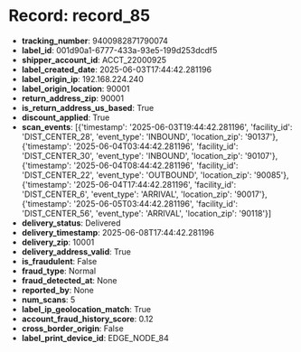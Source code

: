 # Record: record_85

- **tracking_number**: 9400982871790074
- **label_id**: 001d90a1-6777-433a-93e5-199d253dcdf5
- **shipper_account_id**: ACCT_22000925
- **label_created_date**: 2025-06-03T17:44:42.281196
- **label_origin_ip**: 192.168.224.240
- **label_origin_location**: 90001
- **return_address_zip**: 90001
- **is_return_address_us_based**: True
- **discount_applied**: True
- **scan_events**: [{'timestamp': '2025-06-03T19:44:42.281196', 'facility_id': 'DIST_CENTER_28', 'event_type': 'INBOUND', 'location_zip': '90137'}, {'timestamp': '2025-06-04T03:44:42.281196', 'facility_id': 'DIST_CENTER_30', 'event_type': 'INBOUND', 'location_zip': '90107'}, {'timestamp': '2025-06-04T08:44:42.281196', 'facility_id': 'DIST_CENTER_22', 'event_type': 'OUTBOUND', 'location_zip': '90085'}, {'timestamp': '2025-06-04T17:44:42.281196', 'facility_id': 'DIST_CENTER_6', 'event_type': 'ARRIVAL', 'location_zip': '90017'}, {'timestamp': '2025-06-05T03:44:42.281196', 'facility_id': 'DIST_CENTER_56', 'event_type': 'ARRIVAL', 'location_zip': '90118'}]
- **delivery_status**: Delivered
- **delivery_timestamp**: 2025-06-08T17:44:42.281196
- **delivery_zip**: 10001
- **delivery_address_valid**: True
- **is_fraudulent**: False
- **fraud_type**: Normal
- **fraud_detected_at**: None
- **reported_by**: None
- **num_scans**: 5
- **label_ip_geolocation_match**: True
- **account_fraud_history_score**: 0.12
- **cross_border_origin**: False
- **label_print_device_id**: EDGE_NODE_84